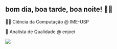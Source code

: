 ## bom dia, boa tarde, boa noite! 👨‍💻

👨‍🎓 Ciência da Computação @ IME-USP

🏢 Analista de Qualidade @ enjoei

![](https://github-readme-stats.vercel.app/api?username=dsnunes07&hide=stars)

